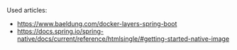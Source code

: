 Used articles:

- https://www.baeldung.com/docker-layers-spring-boot
- https://docs.spring.io/spring-native/docs/current/reference/htmlsingle/#getting-started-native-image
